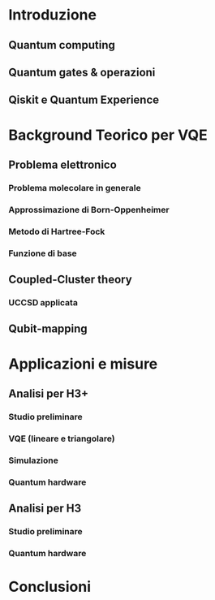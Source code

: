 # Introduzione

## Quantum computing
## Quantum gates & operazioni
## Qiskit e Quantum Experience

# Background Teorico per VQE

## Problema elettronico

### Problema molecolare in generale
### Approssimazione di Born-Oppenheimer
### Metodo di Hartree-Fock
### Funzione di base

## Coupled-Cluster theory

### UCCSD applicata

## Qubit-mapping

# Applicazioni e misure

## Analisi per H3+

### Studio preliminare 
### VQE (lineare e triangolare) 
### Simulazione
### Quantum hardware

## Analisi per H3
### Studio preliminare 
### Quantum hardware

# Conclusioni
